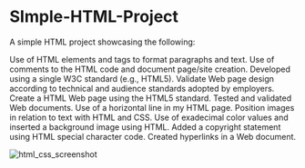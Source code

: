 # SImple-HTML-Project
A simple HTML project showcasing the following:

Use of HTML elements and tags to format paragraphs and text.
Use of comments to the HTML code and document page/site creation.
Developed using a single W3C standard (e.g., HTML5).
Validate Web page design according to technical and audience standards adopted by employers.
Create a HTML Web page using the HTML5 standard.
Tested and validated Web documents.
Use of a horizontal line in my HTML page.
Position images in relation to text with HTML and CSS.
Use of exadecimal color values and inserted a background image using HTML.
Added a copyright statement using HTML special character code.
Created hyperlinks in a Web document.

![html_css_screenshot](https://user-images.githubusercontent.com/40976021/45647792-9d716c00-ba7b-11e8-9d98-3091b251c38d.jpg)
